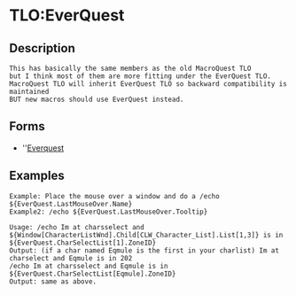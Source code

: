 # TLO:EverQuest

## Description

`This has basically the same members as the old MacroQuest TLO`  
`but I think most of them are more fitting under the EverQuest TLO.`  
`MacroQuest TLO will inherit EverQuest TLO so backward compatibility is maintained`  
`BUT new macros should use EverQuest instead.`

## Forms

* ''[Everquest](../data-types/datatype-everquest.md)

## Examples

`Example: Place the mouse over a window and do a /echo ${EverQuest.LastMouseOver.Name}`  
`Example2: /echo ${EverQuest.LastMouseOver.Tooltip}`

`Usage: /echo Im at charsselect and ${Window[CharacterListWnd].Child[CLW_Character_List].List[1,3]} is in ${EverQuest.CharSelectList[1].ZoneID}`  
`Output: (if a char named Eqmule is the first in your charlist) Im at charselect and Eqmule is in 202`  
`/echo Im at charsselect and Eqmule is in ${EverQuest.CharSelectList[Eqmule].ZoneID}`  
`Output: same as above.`
